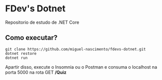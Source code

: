 # FDev's Dotnet

Repositorio de estudo de .NET Core


## Como executar?

```console
git clone https://github.com/miguel-nascimento/fdevs-dotnet.git
dotnet restore
dotnet run
```

Apartir disso, execute o Insomnia ou o Postman e consuma o localhost na porta 5000 na rota GET **/Quiz**
